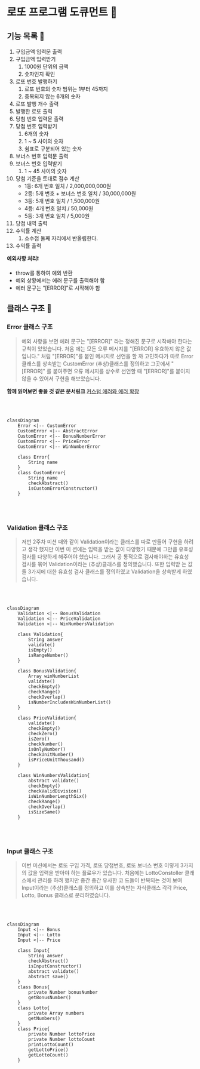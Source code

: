 # 로또 프로그램 도큐먼트 📄

## 기능 목록 📝

1. 구입금액 입력문 출력
2. 구입금액 입력받기
   1. 1000원 단위의 금액
   2. 숫자인지 확인
3. 로또 번호 발행하기
   1. 로또 번호의 숫자 범위는 1부터 45까지
   2. 중복되지 않는 6개의 숫자
4. 로또 발행 개수 출력
5. 발행한 로또 출력
6. 당첨 번호 입력문 출력
7. 당첨 번호 입력받기
   1. 6개의 숫자
   2. 1 ~ 5 사이의 숫자
   3. 쉼표로 구분되어 있는 숫자
8. 보너스 번호 입력문 출력
9. 보너스 번호 입력받기
   1. 1 ~ 45 사이의 숫자
10. 당첨 기준을 토대로 점수 계산
    - 1등: 6개 번호 일치 / 2,000,000,000원
    - 2등: 5개 번호 + 보너스 번호 일치 / 30,000,000원
    - 3등: 5개 번호 일치 / 1,500,000원
    - 4등: 4개 번호 일치 / 50,000원
    - 5등: 3개 번호 일치 / 5,000원
11. 당첨 내역 출력
12. 수익률 계산
    1. 소수점 둘째 자리에서 반올림한다.
13. 수익률 출력

**예외사항 처리❗️**

- throw를 통하여 예외 반환
- 예외 상황에서는 에러 문구를 출력해야 함
- 에러 문구는 “[ERROR]”로 시작해야 함

## 클래스 구조 🏡

### Error 클래스 구조

> 예외 사항을 보면 에러 문구는 "[ERROR]" 라는 정해진 문구로 시작해야 한다는 규칙이 있었습니다. 처음
> 에는 모든 오류 메시지를 "[ERROR] 유효하지 않은 값입니다." 처럼 "[ERROR]"를 붙인 메시지로 선언을 할
> 까 고민하다가 따로 Error 클래스를 상속받는 CustomError (추상)클래스를 정의하고 그곳에서 "[ERROR]"
> 를 붙여주면 오류 메시지를 상수로 선언할 때 "[ERROR]"를 붙이지 않을 수 있어서 구현을 해보았습니다.

**함께 읽어보면 좋을 것 같은 문서링크**
[커스텀 에러와 에러 확장](https://ko.javascript.info/custom-errors)

<br/><br/>

```mermaid
classDiagram
    Error <|-- CustomError
    CustomError <|-- AbstractError
    CustomError <|-- BonusNumberError
    CustomError <|-- PriceError
    CustomError <|-- WinNumberError

    class Error{
        String name
    }
    class CustomError{
        String name
        checkAbstract()
        isCustomErrorConstructor()
    }
```

<br/><br/>

### Validation 클래스 구조

> 저번 2주차 미션 때와 같이 Validation이라는 클래스를 따로 만들어 구현을 하려고 생각 했지만 이번 미
> 션에는 입력을 받는 값이 다양했기 때문에 그만큼 유효성 검사를 다양하게 해주어야 했습니다. 그래서 공
> 통적으로 검사해야하는 유효성 검사를 묶어 Validation이라는 (추상)클래스를 정의했습니다. 또한 입력받
> 는 값들 3가지에 대한 유효성 검사 클래스를 정의하였고 Validation을 상속받게 하였습니다.

<br/><br/>

```mermaid
classDiagram
    Validation <|-- BonusValidation
    Validation <|-- PriceValidation
    Validation <|-- WinNumbersValidation

    class Validation{
        String answer
        validate()
        isEmpty()
        isRangeNumber()
    }

    class BonusValidation{
        Array winNumberList
        validate()
        checkEmpty()
        checkRange()
        checkOverlap()
        isNumberIncludesWinNumberList()
    }

    class PriceValidation{
        validate()
        checkEmpty()
        checkZero()
        isZero()
        checkNumber()
        isOnlyNumber()
        checkUnitNumber()
        isPriceUnitThousand()
    }

    class WinNumbersValidation{
        abstract validate()
        checkEmpty()
        checkValidDivision()
        isWinNumberLengthSix()
        checkRange()
        checkOverlap()
        isSizeSame()
    }
```

<br/><br/>

### Input 클래스 구조

> 이번 미션에서는 로또 구입 가격, 로또 당첨번호, 로또 보너스 번호 이렇게 3가지의 값을 입력을 받아야
> 하는 플로우가 있습니다. 처음에는 LottoConstoller 클래스에서 관리를 하려 했지만 중간 중간 유사한 코
> 드들이 반복되는 것이 보여 Input이라는 (추상)클래스를 정의하고 이를 상속받는 자식클래스 각각 Price,
> Lotto, Bonus 클래스로 분리하였습니다.

<br/><br/>

```mermaid
classDiagram
    Input <|-- Bonus
    Input <|-- Lotto
    Input <|-- Price

    class Input{
        String answer
        checkAbstract()
        isInputConstructor()
        abstract validate()
        abstract save()
    }
    class Bonus{
        private Number bonusNumber
        getBonusNumber()
    }
    class Lotto{
        private Array numbers
        getNumbers()
    }
    class Price{
        private Number lottoPrice
        private Number lottoCount
        printLottoCount()
        getLottoPrice()
        getLottoCount()
    }
```
